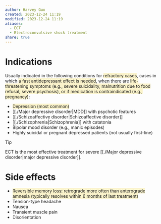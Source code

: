 ```yaml
---
author: Harvey Guo
created: 2023-12-24 11:19
modified: 2023-12-24 11:19
aliases:
  - ECT
  - Electroconvulsive shock treatment
share: true
---
```

# Indications
Usually indicated in the following conditions for <span style="background:rgba(240, 200, 0, 0.2)">refractory cases</span>, cases in which <span style="background:rgba(240, 200, 0, 0.2)">a fast antidepressant effect is needed</span>, when there are <span style="background:rgba(240, 200, 0, 0.2)">life-threatening symptoms (e.g., severe suicidality, malnutrition due to food refusal, severe psychosis), or if medication is contraindicated (e.g., pregnancy)</span>:
- <span style="background:rgba(240, 200, 0, 0.2)">Depression (most common)</span>
- [[./Major depressive disorder|MDD]] with psychotic features
- [[./Schizoaffective disorder|Schizoaffective disorder]]
- [[./Schizophrenia|Schizophrenia]] with catatonia
- Bipolar mood disorder (e.g., manic episodes)
- Highly suicidal or pregnant depressed patients (not usually first-line)
>[!tip] 
>ECT is the most effective treatment for severe [[./Major depressive disorder|major depressive disorder]].

# Side effects
- <span style="background:rgba(240, 200, 0, 0.2)">Reversible memory loss: retrograde more often than anterograde amnesia (typically resolves within 6 months of last treatment) </span>
- Tension-type headache 
- Nausea
- Transient muscle pain
- Disorientation
